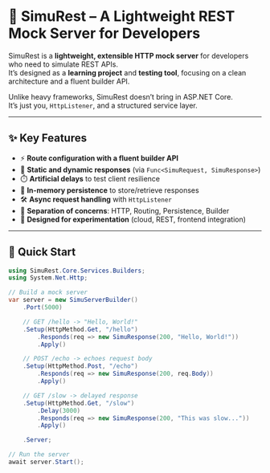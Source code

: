 # 🧪 SimuRest – A Lightweight REST Mock Server for Developers

SimuRest is a **lightweight, extensible HTTP mock server** for developers who need to simulate REST APIs.  
It’s designed as a **learning project** and **testing tool**, focusing on a clean architecture and a fluent builder API.

Unlike heavy frameworks, SimuRest doesn’t bring in ASP.NET Core.  
It’s just you, `HttpListener`, and a structured service layer.

---

## ✨ Key Features
- ⚡ **Route configuration with a fluent builder API**
- 📝 **Static and dynamic responses** (via `Func<SimuRequest, SimuResponse>`)
- ⏱️ **Artificial delays** to test client resilience
- 💾 **In-memory persistence** to store/retrieve responses
- 🛠️ **Async request handling** with `HttpListener`
- 🧩 **Separation of concerns**: HTTP, Routing, Persistence, Builder
- 🧪 **Designed for experimentation** (cloud, REST, frontend integration)

---

## 🚀 Quick Start

```csharp
using SimuRest.Core.Services.Builders;
using System.Net.Http;

// Build a mock server
var server = new SimuServerBuilder()
    .Port(5000)

    // GET /hello -> "Hello, World!"
    .Setup(HttpMethod.Get, "/hello")
        .Responds(req => new SimuResponse(200, "Hello, World!"))
        .Apply()

    // POST /echo -> echoes request body
    .Setup(HttpMethod.Post, "/echo")
        .Responds(req => new SimuResponse(200, req.Body))
        .Apply()

    // GET /slow -> delayed response
    .Setup(HttpMethod.Get, "/slow")
        .Delay(3000)
        .Responds(req => new SimuResponse(200, "This was slow..."))
        .Apply()

    .Server;

// Run the server
await server.Start();
